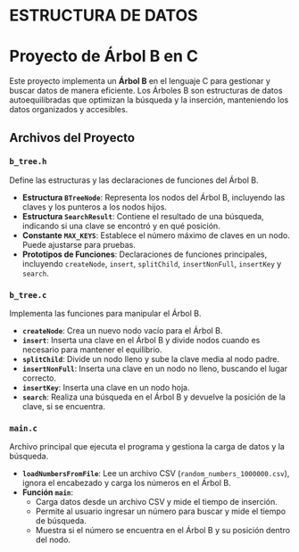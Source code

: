 # ESTRUCTURA DE DATOS
# Proyecto de Árbol B en C

Este proyecto implementa un **Árbol B** en el lenguaje C para gestionar y buscar datos de manera eficiente. Los Árboles B son estructuras de datos autoequilibradas que optimizan la búsqueda y la inserción, manteniendo los datos organizados y accesibles.

## Archivos del Proyecto

### `b_tree.h`
Define las estructuras y las declaraciones de funciones del Árbol B.

- **Estructura `BTreeNode`**: Representa los nodos del Árbol B, incluyendo las claves y los punteros a los nodos hijos.
- **Estructura `SearchResult`**: Contiene el resultado de una búsqueda, indicando si una clave se encontró y en qué posición.
- **Constante `MAX_KEYS`**: Establece el número máximo de claves en un nodo. Puede ajustarse para pruebas.
- **Prototipos de Funciones**: Declaraciones de funciones principales, incluyendo `createNode`, `insert`, `splitChild`, `insertNonFull`, `insertKey` y `search`.

### `b_tree.c`
Implementa las funciones para manipular el Árbol B.

- **`createNode`**: Crea un nuevo nodo vacío para el Árbol B.
- **`insert`**: Inserta una clave en el Árbol B y divide nodos cuando es necesario para mantener el equilibrio.
- **`splitChild`**: Divide un nodo lleno y sube la clave media al nodo padre.
- **`insertNonFull`**: Inserta una clave en un nodo no lleno, buscando el lugar correcto.
- **`insertKey`**: Inserta una clave en un nodo hoja.
- **`search`**: Realiza una búsqueda en el Árbol B y devuelve la posición de la clave, si se encuentra.

### `main.c`
Archivo principal que ejecuta el programa y gestiona la carga de datos y la búsqueda.

- **`loadNumbersFromFile`**: Lee un archivo CSV (`random_numbers_1000000.csv`), ignora el encabezado y carga los números en el Árbol B.
- **Función `main`**:
  - Carga datos desde un archivo CSV y mide el tiempo de inserción.
  - Permite al usuario ingresar un número para buscar y mide el tiempo de búsqueda.
  - Muestra si el número se encuentra en el Árbol B y su posición dentro del nodo.

